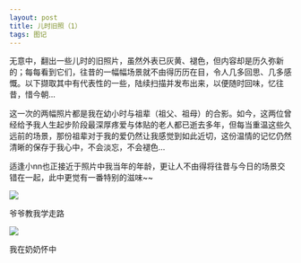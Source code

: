 ```yaml
---
layout: post
title: 儿时旧照（1）
tags: 图记 
---
```


无意中，翻出一些儿时的旧照片，虽然外表已灰黄、褪色，但内容却是历久弥新的；每每看到它们，往昔的一幅幅场景就不由得历历在目，令人几多回思、几多感慨。以下撷取其中有代表性的一些，陆续扫描并发布出来，以便随时回味，忆往昔，惜今朝...

这一次的两幅照片都是我在幼小时与祖辈（祖父、祖母）的合影。如今，这两位曾经给予我人生起步阶段最深厚疼爱与体贴的老人都已逝去多年，但每当重温这些久远前的场景，那份祖辈对于我的爱仍然让我感觉到如此近切，这份温情的记忆仍然清晰的保存于我心中，不会淡忘，不会褪色...

适逢小nn也正接近于照片中我当年的年龄，更让人不由得将往昔与今日的场景交错在一起，此中更觉有一番特别的滋味~~

![](http://ohfv138uq.bkt.clouddn.com/jiuzhao1-1.jpg-700)

爷爷教我学走路

![](http://ohfv138uq.bkt.clouddn.com/jiuzhao1-2.jpg-700)

我在奶奶怀中



